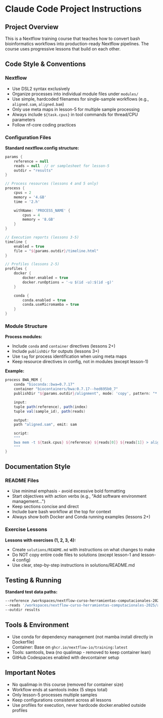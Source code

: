 # Claude Code Project Instructions

## Project Overview

This is a Nextflow training course that teaches how to convert bash bioinformatics workflows into production-ready Nextflow pipelines. The course uses progressive lessons that build on each other.

## Code Style & Conventions

### Nextflow

- Use DSL2 syntax exclusively
- Organize processes into individual module files under `modules/`
- Use simple, hardcoded filenames for single-sample workflows (e.g., `aligned.sam`, `aligned.bam`)
- Only use meta maps in lesson-5 for multiple sample processing
- Always include `${task.cpus}` in tool commands for thread/CPU parameters
- Follow nf-core coding practices

### Configuration Files

**Standard nextflow.config structure:**
```groovy
params {
    reference = null
    reads = null  // or samplesheet for lesson-5
    outdir = "results"
}

// Process resources (lessons 4 and 5 only)
process {
    cpus = 2
    memory = '4.GB'
    time = '2.h'

    withName: 'PROCESS_NAME' {
        cpus = 4
        memory = '8.GB'
    }
}

// Execution reports (lessons 3-5)
timeline {
    enabled = true
    file = "${params.outdir}/timeline.html"
}

// Profiles (lessons 2-5)
profiles {
    docker {
        docker.enabled = true
        docker.runOptions = '-u $(id -u):$(id -g)'
    }

    conda {
        conda.enabled = true
        conda.useMicromamba = true
    }
}
```

### Module Structure

**Process modules:**
- Include `conda` and `container` directives (lessons 2+)
- Include `publishDir` for outputs (lessons 3+)
- Use `tag` for process identification when using meta maps
- Keep resource directives in config, not in modules (except lesson-1)

**Example:**
```groovy
process BWA_MEM {
    conda "bioconda::bwa=0.7.17"
    container "biocontainers/bwa:0.7.17--hed695b0_7"
    publishDir "${params.outdir}/alignment", mode: 'copy', pattern: "*.sam"

    input:
    tuple path(reference), path(index)
    tuple val(sample_id), path(reads)

    output:
    path "aligned.sam", emit: sam

    script:
    """
    bwa mem -t ${task.cpus} ${reference} ${reads[0]} ${reads[1]} > aligned.sam
    """
}
```

## Documentation Style

### README Files

- Use minimal emphasis - avoid excessive bold formatting
- Start objectives with action verbs (e.g., "Add software environment management...")
- Keep sections concise and direct
- Include bare bash workflow at the top for context
- Always show both Docker and Conda running examples (lessons 2+)

### Exercise Lessons

**Lessons with exercises (1, 2, 3, 4):**
- Create `solutions/README.md` with instructions on what changes to make
- Do NOT copy entire code files to solutions (except lesson-1 and lesson-4 config)
- Use clear, step-by-step instructions in solutions/README.md

## Testing & Running

**Standard test data paths:**
```bash
--reference /workspaces/nextflow-curso-herramientas-computacionales-2025/assets/genome.fasta
--reads '/workspaces/nextflow-curso-herramientas-computacionales-2025/assets/test_{1,2}.fastq.gz'
--outdir results
```

## Tools & Environment

- Use conda for dependency management (not mamba install directly in Dockerfile)
- Container: Base on `ghcr.io/nextflow-io/training:latest`
- Tools: samtools, bwa (no qualimap - removed to keep container lean)
- GitHub Codespaces enabled with devcontainer setup

## Important Notes

- No qualimap in this course (removed for container size)
- Workflow ends at samtools index (5 steps total)
- Only lesson-5 processes multiple samples
- Keep configurations consistent across all lessons
- Use profiles for execution, never hardcode docker.enabled outside profiles

